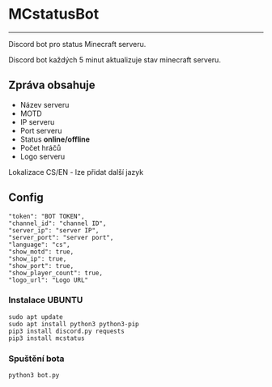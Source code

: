 # MCstatusBot
-----

Discord bot pro status Minecraft serveru.

Discord bot každých 5 minut aktualizuje stav minecraft serveru.

## Zpráva obsahuje
* Název serveru
* MOTD
* IP serveru
* Port serveru
* Status **online/offline**
* Počet hráčů
* Logo serveru


Lokalizace CS/EN  - lze přidat další jazyk

## Config

    "token": "BOT TOKEN",
    "channel_id": "channel ID",
    "server_ip": "server IP",
    "server_port": "server port",
    "language": "cs",
    "show_motd": true,
    "show_ip": true,
    "show_port": true,
    "show_player_count": true,
    "logo_url": "Logo URL"

### Instalace UBUNTU

```console
sudo apt update
sudo apt install python3 python3-pip
pip3 install discord.py requests
pip3 install mcstatus
```


### Spuštění bota

```python
python3 bot.py
```



